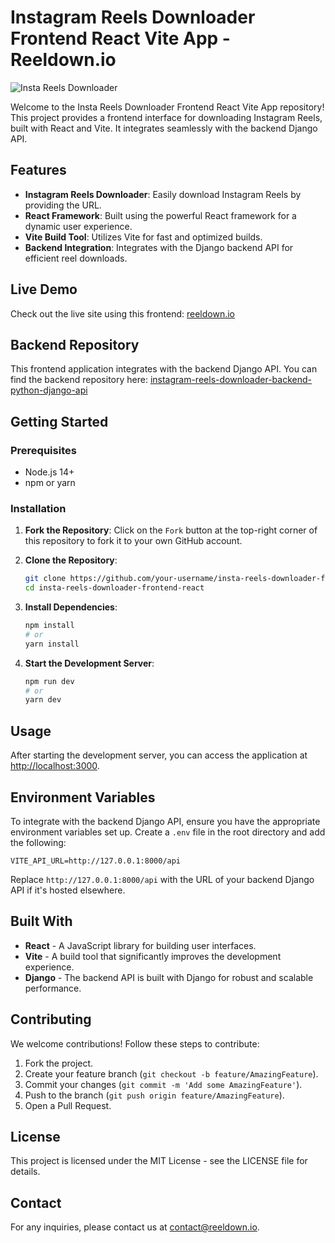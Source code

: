 # Instagram Reels Downloader Frontend React Vite App - Reeldown.io

![Insta Reels Downloader](https://github.com/ziauldin123/instagram-reels-downloader-backend-python-django-api/blob/main/reeldown-io-instagram-video-downloading-instagram-reels-download-4k-instagram-reels-download-by-link.png)

Welcome to the Insta Reels Downloader Frontend React Vite App repository! This project provides a frontend interface for downloading Instagram Reels, built with React and Vite. It integrates seamlessly with the backend Django API.

## Features

- **Instagram Reels Downloader**: Easily download Instagram Reels by providing the URL.
- **React Framework**: Built using the powerful React framework for a dynamic user experience.
- **Vite Build Tool**: Utilizes Vite for fast and optimized builds.
- **Backend Integration**: Integrates with the Django backend API for efficient reel downloads.

## Live Demo

Check out the live site using this frontend: [reeldown.io](https://reeldown.io)

## Backend Repository

This frontend application integrates with the backend Django API. You can find the backend repository here: [instagram-reels-downloader-backend-python-django-api](https://github.com/ziauldin123/instagram-reels-downloader-backend-python-django-api)

## Getting Started

### Prerequisites

- Node.js 14+
- npm or yarn

### Installation

1. **Fork the Repository**: Click on the `Fork` button at the top-right corner of this repository to fork it to your own GitHub account.

2. **Clone the Repository**:
   ```bash
   git clone https://github.com/your-username/insta-reels-downloader-frontend-react.git
   cd insta-reels-downloader-frontend-react
   ```

3. **Install Dependencies**:
   ```bash
   npm install
   # or
   yarn install
   ```

4. **Start the Development Server**:
   ```bash
   npm run dev
   # or
   yarn dev
   ```

## Usage

After starting the development server, you can access the application at [http://localhost:3000](http://localhost:3000).

## Environment Variables

To integrate with the backend Django API, ensure you have the appropriate environment variables set up. Create a `.env` file in the root directory and add the following:

```arduino
VITE_API_URL=http://127.0.0.1:8000/api
```

Replace `http://127.0.0.1:8000/api` with the URL of your backend Django API if it's hosted elsewhere.

## Built With

- **React** - A JavaScript library for building user interfaces.
- **Vite** - A build tool that significantly improves the development experience.
- **Django** - The backend API is built with Django for robust and scalable performance.

## Contributing

We welcome contributions! Follow these steps to contribute:

1. Fork the project.
2. Create your feature branch (`git checkout -b feature/AmazingFeature`).
3. Commit your changes (`git commit -m 'Add some AmazingFeature'`).
4. Push to the branch (`git push origin feature/AmazingFeature`).
5. Open a Pull Request.

## License

This project is licensed under the MIT License - see the LICENSE file for details.

## Contact

For any inquiries, please contact us at contact@reeldown.io.
